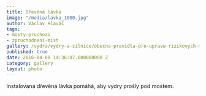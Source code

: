 ```yaml
---
title: Dřevěná lávka
image: "/media/lavka_1000.jpg"
author: Václav Hlaváč
tags:
- mosty-pruchozi
- zpruchodneni-mist
gallery: /vydra/vydry-a-silnice/obecna-pravidla-pro-upravu-rizikovych-mist
published: true
date: 2016-04-08 14:36:07.000000000 Z
category: gallery
layout: photo
---
```

Instalovaná dřevěná lávka pomáhá, aby vydry prošly pod mostem.
